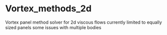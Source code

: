 # Vortex_methods_2d

Vortex panel method solver for 2d viscous flows
currently limited to equally sized panels
some issues with multiple bodies
